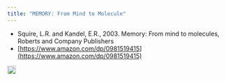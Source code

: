 ```yaml
---
title: "MEMORY: From Mind to Molecule"
---
```


- Squire, L.R. and Kandel, E.R., 2003. Memory: From mind to molecules, Roberts and Company Publishers
- [https://www.amazon.com/dp/0981519415](https://www.amazon.com/dp/0981519415)
<img src='https://scrapbox.io/api/pages/nishio/en/icon' alt='en.icon' height="19.5"/>